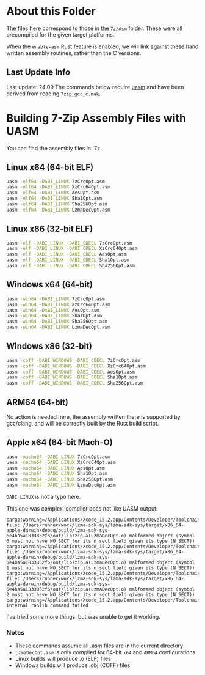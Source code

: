 # About this Folder

The files here correspond to those in the `7z/Asm` folder.
These were all precompiled for the given target platforms.

When the `enable-asm` Rust feature is enabled, we will link against these hand written
assembly routines, rather than the C versions.

## Last Update Info

Last update: 24.09
The commands below require [uasm] and have been derived from reading `7zip_gcc_c.mak`.

# Building 7-Zip Assembly Files with UASM

You can find the assembly files in `7z

## Linux x64 (64-bit ELF)

```bash
uasm -elf64 -DABI_LINUX 7zCrcOpt.asm
uasm -elf64 -DABI_LINUX XzCrc64Opt.asm
uasm -elf64 -DABI_LINUX AesOpt.asm
uasm -elf64 -DABI_LINUX Sha1Opt.asm
uasm -elf64 -DABI_LINUX Sha256Opt.asm
uasm -elf64 -DABI_LINUX LzmaDecOpt.asm
```

## Linux x86 (32-bit ELF)

```bash
uasm -elf -DABI_LINUX -DABI_CDECL 7zCrcOpt.asm
uasm -elf -DABI_LINUX -DABI_CDECL XzCrc64Opt.asm
uasm -elf -DABI_LINUX -DABI_CDECL AesOpt.asm
uasm -elf -DABI_LINUX -DABI_CDECL Sha1Opt.asm
uasm -elf -DABI_LINUX -DABI_CDECL Sha256Opt.asm
```

## Windows x64 (64-bit)

```bash
uasm -win64 -DABI_LINUX 7zCrcOpt.asm
uasm -win64 -DABI_LINUX XzCrc64Opt.asm
uasm -win64 -DABI_LINUX AesOpt.asm
uasm -win64 -DABI_LINUX Sha1Opt.asm
uasm -win64 -DABI_LINUX Sha256Opt.asm
uasm -win64 -DABI_LINUX LzmaDecOpt.asm
```

## Windows x86 (32-bit)

```bash
uasm -coff -DABI_WINDOWS -DABI_CDECL 7zCrcOpt.asm
uasm -coff -DABI_WINDOWS -DABI_CDECL XzCrc64Opt.asm
uasm -coff -DABI_WINDOWS -DABI_CDECL AesOpt.asm
uasm -coff -DABI_WINDOWS -DABI_CDECL Sha1Opt.asm
uasm -coff -DABI_WINDOWS -DABI_CDECL Sha256Opt.asm
```

## ARM64 (64-bit)

No action is needed here, the assembly written there is supported by gcc/clang, and will be
correctly built by the Rust build script.

## Apple x64 (64-bit Mach-O)

```bash
uasm -macho64 -DABI_LINUX 7zCrcOpt.asm
uasm -macho64 -DABI_LINUX XzCrc64Opt.asm
uasm -macho64 -DABI_LINUX AesOpt.asm
uasm -macho64 -DABI_LINUX Sha1Opt.asm
uasm -macho64 -DABI_LINUX Sha256Opt.asm
uasm -macho64 -DABI_LINUX LzmaDecOpt.asm
```

`DABI_LINUX` is not a typo here.

This one was complex, compiler does not like UASM output:

```
cargo:warning=/Applications/Xcode_15.2.app/Contents/Developer/Toolchains/XcodeDefault.xctoolchain/usr/bin/ranlib: file: /Users/runner/work/lzma-sdk-sys/lzma-sdk-sys/target/x86_64-apple-darwin/debug/build/lzma-sdk-sys-6e4ba5a1833852f6/out/lib7zip.a(LzmaDecOpt.o) malformed object (symbol 0 must not have NO_SECT for its n_sect field given its type (N_SECT))
cargo:warning=/Applications/Xcode_15.2.app/Contents/Developer/Toolchains/XcodeDefault.xctoolchain/usr/bin/ranlib: file: /Users/runner/work/lzma-sdk-sys/lzma-sdk-sys/target/x86_64-apple-darwin/debug/build/lzma-sdk-sys-6e4ba5a1833852f6/out/lib7zip.a(LzmaDecOpt.o) malformed object (symbol 1 must not have NO_SECT for its n_sect field given its type (N_SECT))
cargo:warning=/Applications/Xcode_15.2.app/Contents/Developer/Toolchains/XcodeDefault.xctoolchain/usr/bin/ranlib: file: /Users/runner/work/lzma-sdk-sys/lzma-sdk-sys/target/x86_64-apple-darwin/debug/build/lzma-sdk-sys-6e4ba5a1833852f6/out/lib7zip.a(LzmaDecOpt.o) malformed object (symbol 2 must not have NO_SECT for its n_sect field given its type (N_SECT))
cargo:warning=/Applications/Xcode_15.2.app/Contents/Developer/Toolchains/XcodeDefault.xctoolchain/usr/bin/ar: internal ranlib command failed
```

I've tried some more things, but was unable to get it working.

### Notes

- These commands assume all .asm files are in the current directory
- `LzmaDecOpt.asm` is only compiled for 64-bit `x64` and `ARM64` configurations 
- Linux builds will produce .o (ELF) files
- Windows builds will produce .obj (COFF) files

[uasm]: https://www.terraspace.co.uk/uasm.html